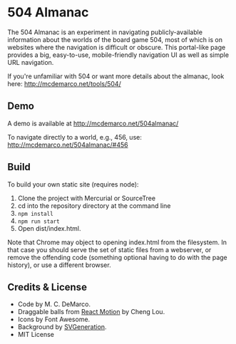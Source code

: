 # 504 Almanac #

The 504 Almanac is an experiment in navigating publicly-available information about the worlds of the board game 504, most of which is on websites where the navigation is difficult or obscure.  This portal-like page provides a big, easy-to-use, mobile-friendly navigation UI as well as simple URL navigation.

If you're unfamiliar with 504 or want more details about the almanac, look here:  http://mcdemarco.net/tools/504/

## Demo ##

A demo is available at http://mcdemarco.net/504almanac/

To navigate directly to a world, e.g., 456, use:  http://mcdemarco.net/504almanac/#456

## Build ##

To build your own static site (requires node):

1. Clone the project with Mercurial or SourceTree
2. cd into the repository directory at the command line
3. `npm install`
4. `npm run start`
5. Open dist/index.html.

Note that Chrome may object to opening index.html from the filesystem.  In that case you should serve the set of static files from a webserver, or remove the offending code (something optional having to do with the page history), or use a different browser.


## Credits & License ##

* Code by M. C. DeMarco.
* Draggable balls from [React Motion](https://github.com/chenglou/react-motion) by Cheng Lou.
* Icons by Font Awesome.
* Background by [SVGeneration](http://www.svgeneration.com/recipes/Sun-Blast).
* MIT License

